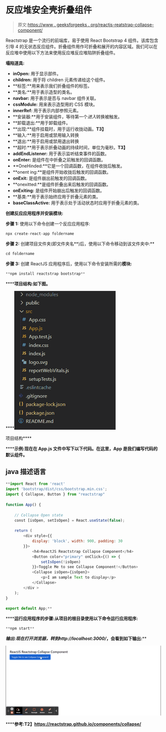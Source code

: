 # 反应堆安全壳折叠组件

> 原文:[https://www . geeksforgeeks . org/reactjs-reatstrap-collapse-component/](https://www.geeksforgeeks.org/reactjs-reactstrap-collapse-component/)

Reactstrap 是一个流行的前端库，易于使用 React Bootstrap 4 组件。该库包含引导 4 的无状态反应组件。折叠组件用作可折叠和展开的内容区域。我们可以在反应堆中使用以下方法来使用反应堆反应堆陷阱折叠组件。

**塌陷道具:**

*   **inOpen:** 用于显示部件。
*   **children:** 用于将 children 元素传递给这个组件。
*   **标签:**用来表示我们折叠组件的标签。
*   **类名:**用于表示造型的类名。
*   **navbar:** 用于表示是否与 navbar 组件关联。
*   **cssModule:** 用来表示造型用的 CSS 模块。
*   **innerRef:** 用于表示内部参照元素。
*   **安装器:**用于安装组件，等待第一个*进入*转换被触发。
*   **卸载退出:**用于卸载组件。
*   **出现:**组件挂载时，用于运行收拢动画。**T3】**
*   **输入:**用于启用或禁用输入转换
*   **退出:**用于启用或禁用退出转换
*   **超时:**用于表示折叠动画的持续时间，单位为毫秒。**T3】**
*   **addEndListener:** 用于表示监听结束事件的函数。
*   **onEnter:** 是组件在中折叠之前触发的回调函数。
*   **OneHinded:**它是一个回调函数，在组件收拢后触发。
*   **onent ing:**是组件开始收拢后触发的回调函数。
*   **onExit:** 是组件崩出前触发的回调函数。
*   **onexitted:**是组件折叠出来后触发的回调函数。
*   **onExiting:** 是组件开始崩出后触发的回调函数。
*   **基类:**用于表示始终应用于折叠元素的类。
*   **baseClassActive:** 用于表示处于活动状态时应用于折叠元素的类。

**创建反应应用程序并安装模块:**

**步骤 1:** 使用以下命令创建一个反应应用程序:

```jsx
npx create-react-app foldername
```

**步骤 2:** 创建项目文件夹(即文件夹名**)后，使用以下命令移动到该文件夹中:**

```jsx
cd foldername
```

**步骤 3:** 创建 ReactJS 应用程序后，使用以下命令安装所需的****模块:****

```jsx
**npm install reactstrap bootstrap**
```

******项目结构:**如下图。****

****![](img/f04ae0d8b722a9fff0bd9bd138b29c23.png)

项目结构**** 

******示例:**现在在 **App.js** 文件中写下以下代码。在这里，App 是我们编写代码的默认组件。****

## ****java 描述语言****

```jsx
**import React from 'react'
import 'bootstrap/dist/css/bootstrap.min.css';
import { Collapse, Button } from "reactstrap"

function App() {

    // Collapse Open state
    const [isOpen, setIsOpen] = React.useState(false);

    return (
        <div style={{
            display: 'block', width: 900, padding: 30
        }}>
            <h4>ReactJS Reactstrap Collapse Component</h4>
            <Button color="primary" onClick={() => {
                setIsOpen(!isOpen)
            }}>Toggle Me to see Collapse Component!</Button>
            <Collapse isOpen={isOpen}>
                <p>I am sample Text to display</p>
            </Collapse>
        </div >
    );
}

export default App;**
```

******运行应用程序的步骤:**从项目的根目录使用以下命令运行应用程序:****

```jsx
**npm start**
```

******输出:**现在打开浏览器，转到***http://localhost:3000/***，会看到如下输出:****

****![](img/58c79fd54384bf18689e9c2c82bcf94f.png)****

******参考:**T2】https://reactstrap.github.io/components/collapse/****